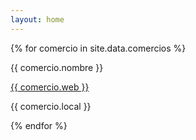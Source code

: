 ```yaml
---
layout: home
---
```


<div>
    {% for comercio in site.data.comercios %}
    <div class="{{ comercio.categoria }}">
        <p> {{ comercio.nombre }} </p>
        <a href="{{ comercio.web }}">
          {{ comercio.web }}
        </a>
        <p> {{ comercio.local }}</p>
        <img src="{{ comercio.imagen }}" alt="">
    </div>
    {% endfor %}
    </div>
